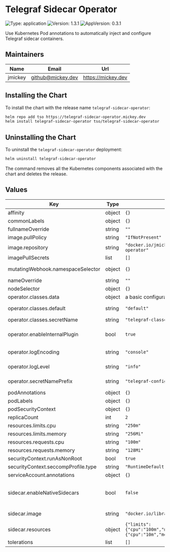 # Telegraf Sidecar Operator

[//]: # (README.md generated by gotmpl. DO NOT EDIT)

![Type: application](https://img.shields.io/badge/Type-application-informational?style=flat-square) ![Version: 1.3.1](https://img.shields.io/badge/Version-1.3.1-informational?style=flat-square) ![AppVersion: 0.3.1](https://img.shields.io/badge/AppVersion-0.3.1-informational?style=flat-square)

Use Kubernetes Pod annotations to automatically inject and configure Telegraf sidecar containers.

## Maintainers

| Name | Email | Url |
| ---- | ------ | --- |
| jmickey | <github@mickey.dev> | <https://mickey.dev> |

## Installing the Chart

To install the chart with the release name `telegraf-sidecar-operator`:

```bash
helm repo add tso https://telegraf-sidecar-operator.mickey.dev
helm install telegraf-sidecar-operator tso/telegraf-sidecar-operator
```

## Uninstalling the Chart

To uninstall the `telegraf-sidecar-operator` deployment:

```bash
helm uninstall telegraf-sidecar-operator
```

The command removes all the Kubernetes components associated with the chart and deletes the release.

## Values

| Key | Type | Default | Description |
|-----|------|---------|-------------|
| affinity | object | `{}` |  |
| commonLabels | object | `{}` | Common labels to be added to all resources. |
| fullnameOverride | string | `""` |  |
| image.pullPolicy | string | `"IfNotPresent"` |  |
| image.repository | string | `"docker.io/jmickey/telegraf-sidecar-operator"` |  |
| imagePullSecrets | list | `[]` |  |
| mutatingWebhook.namespaceSelector | object | `{}` | Configure the namespace selection to call the webhook |
| nameOverride | string | `""` |  |
| nodeSelector | object | `{}` |  |
| operator.classes.data | object | a basic configuration, recommend replacing! | Telegraf classes data. A single class per key. |
| operator.classes.default | string | `"default"` | The default Telegraf "class" to be used when configuring sidecar containers. |
| operator.classes.secretName | string | `"telegraf-classes"` | The name of the telegraf classes secret. |
| operator.enableInternalPlugin | bool | `true` | Specify if the `[[inputs.internal]]` plugin should be enabled by default in telegraf sidecar containers. |
| operator.logEncoding | string | `"console"` | Configure the log line encoding for the operator. Can be one of `json` or `console`. |
| operator.logLevel | string | `"info"` | Configure the logging level for the operator. Can be one of `debug`, `info`, `error`. |
| operator.secretNamePrefix | string | `"telegraf-config"` | Set the telegraf configuration secret name prefix, defaults to 'telegraf-config'. |
| podAnnotations | object | `{}` |  |
| podLabels | object | `{}` |  |
| podSecurityContext | object | `{}` |  |
| replicaCount | int | `2` |  |
| resources.limits.cpu | string | `"250m"` |  |
| resources.limits.memory | string | `"256Mi"` |  |
| resources.requests.cpu | string | `"100m"` |  |
| resources.requests.memory | string | `"128Mi"` |  |
| securityContext.runAsNonRoot | bool | `true` |  |
| securityContext.seccompProfile.type | string | `"RuntimeDefault"` |  |
| serviceAccount.annotations | object | `{}` | Annotations to add to the service account |
| sidecar.enableNativeSidecars | bool | `false` | Enable the use of native sidecar containers introduced in Kubernetes 1.28+ https://kubernetes.io/blog/2023/08/25/native-sidecar-containers/ |
| sidecar.image | string | `"docker.io/library/telegraf:1.30-alpine"` | The Telegraf container image to use for sidecar containers |
| sidecar.resources | object | `{"limits":{"cpu":"100m","memory":"128Mi"},"requests":{"cpu":"10m","memory":"56Mi"}}` | Default resources (request/limits) for sidecar containers |
| tolerations | list | `[]` |  |

